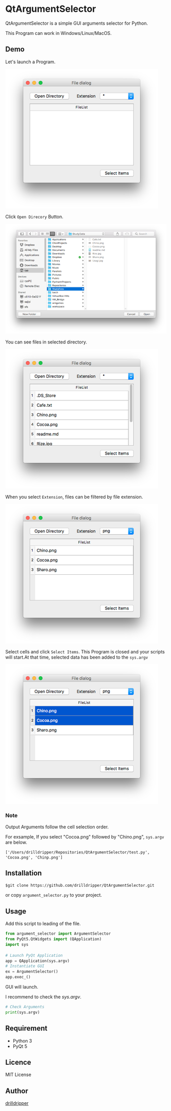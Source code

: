 QtArgumentSelector
===

QtArgumentSelector is a simple GUI arguments selector for Python. 

This Program can work in Windows/Linux/MacOS.


## Demo
Let's launch a Program.

![StartView](readme_resource/StartView.png)

Click `Open Direcory` Button.

![OpenDirectory](readme_resource/OpenDirectory.png)

You can see files in selected directory.

![AllFiles](readme_resource/AllFiles.png)

When you select `Extension`, files can be filtered by file extension.

![FilteredFiles](readme_resource/FilteredFiles.png)

Select cells and click `Select Items`. This Program is closed and your scripts will start.At that time, selected data has been added to the `sys.argv`

![SelectedFiles](readme_resource/SelectedFiles.png)

### Note
Output Arguments follow the cell selection order.

For exsample, If you select "Cocoa.png" followed by "Chino.png", `sys.argv` are below.

	['/Users/drilldripper/Repositories/QtArgumentSelector/test.py', 'Cocoa.png', 'Chinp.png']



## Installation
	$git clone https://github.com/drilldripper/QtArgumentSelector.git
	
	
or copy `argument_selector.py` to your project.



## Usage
Add this script to leading of the file.

```python
from argument_selector import ArgumentSelector
from PyQt5.QtWidgets import (QApplication)
import sys

# Launch PyQt Application
app = QApplication(sys.argv)
# Instantiate GUI
ex = ArgumentSelector()
app.exec_()

```

GUI will launch.

I recommend to check the _sys.argv_.

```python
# Check Arguments
print(sys.argv)

```


## Requirement
- Python 3
- PyQt 5


## Licence
MIT License

## Author
[drilldripper](https://github.com/drilldripper)